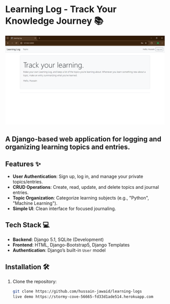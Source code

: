 # Learning Log - Track Your Knowledge Journey 📚

![Learning Log Banner](images/banner.png)

A Django-based web application for logging and organizing learning topics and entries.
---

## Features ✨
- **User Authentication**: Sign up, log in, and manage your private topics/entries.
- **CRUD Operations**: Create, read, update, and delete topics and journal entries.
- **Topic Organization**: Categorize learning subjects (e.g., "Python", "Machine Learning").
- **Simple UI**: Clean interface for focused journaling.

## Tech Stack 💻
- **Backend**: Django 5.1, SQLite (Development)
- **Frontend**: HTML, Django-Bootstrap5, Django Templates
- **Authentication**: Django’s built-in `User` model

## Installation 🛠️
1. Clone the repository:
   ```bash
   git clone https://github.com/hussain-jawaid/learning-logs
   live demo https://stormy-cove-56665-fd33d1ade514.herokuapp.com
